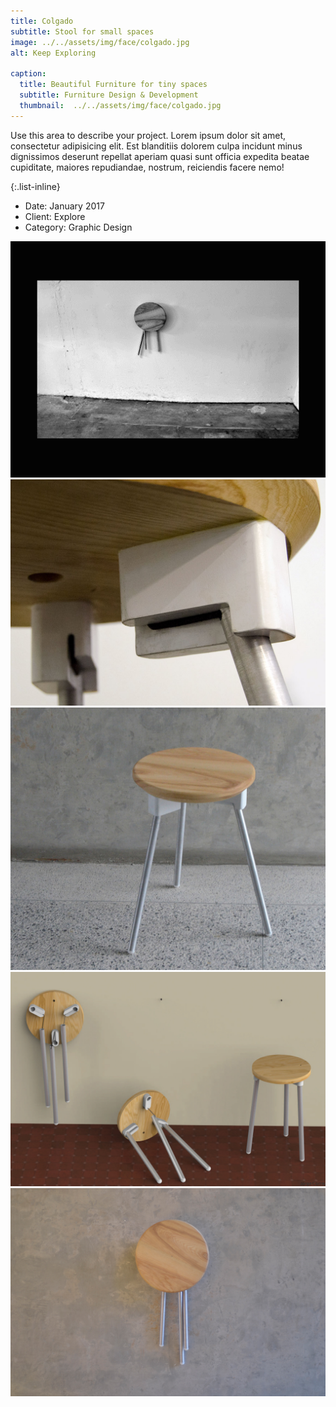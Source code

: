 ```yaml
---
title: Colgado
subtitle: Stool for small spaces
image: ../../assets/img/face/colgado.jpg
alt: Keep Exploring

caption:
  title: Beautiful Furniture for tiny spaces
  subtitle: Furniture Design & Development
  thumbnail:  ../../assets/img/face/colgado.jpg
---
```


Use this area to describe your project. Lorem ipsum dolor sit amet, consectetur adipisicing elit. Est blanditiis dolorem culpa incidunt minus dignissimos deserunt repellat aperiam quasi sunt officia expedita beatae cupiditate, maiores repudiandae, nostrum, reiciendis facere nemo!

{:.list-inline}

- Date: January 2017
- Client: Explore
- Category: Graphic Design

<div id="container">
    <img id="bigDude" src="b../../assets/img/portfolio/colgado/colgadov.gif" />
</div>

<div id="container">
    <img id="bigDude" src="b../../assets/img/portfolio/colgado/colgado (3).jpg" />
</div>

<div id="container">
    <img id="bigDude" src="b../../assets/img/portfolio/colgado/colgado (5).jpg" />
</div>

<div id="container">
    <img id="bigDude" src="b../../assets/img/portfolio/colgado/colgado (6).jpg" />
</div>

<div id="container">
    <img id="bigDude" src="b../../assets/img/portfolio/colgado/colgado (2).jpg" />
</div>
